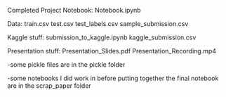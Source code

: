 Completed Project Notebook: 
Notebook.ipynb

Data:
train.csv
test.csv
test_labels.csv
sample_submission.csv

Kaggle stuff:
submission_to_kaggle.ipynb
kaggle_submission.csv

Presentation stuff:
Presentation_Slides.pdf
Presentation_Recording.mp4

-some pickle files are in the pickle folder

-some notebooks I did work in before putting together the final notebook are in the scrap_paper folder
